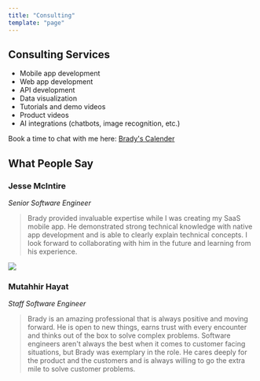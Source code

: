 ```yaml
---
title: "Consulting"
template: "page"
---
```


## Consulting Services

- Mobile app development
- Web app development
- API development
- Data visualization
- Tutorials and demo videos
- Product videos
- AI integrations (chatbots, image recognition, etc.)

Book a time to chat with me here: [Brady's Calender](https://calendar.app.google/Zt5hQKmmDD4u113r5)

## What People Say

### Jesse McIntire

_Senior Software Engineer_

> Brady provided invaluable expertise while I was creating my SaaS mobile app. He demonstrated strong technical knowledge with native app development and is able to clearly explain technical concepts. I look forward to collaborating with him in the future and learning from his experience.

![](https://avatars.githubusercontent.com/u/573531)

### Mutahhir Hayat

_Staff Software Engineer_

> Brady is an amazing professional that is always positive and moving forward. He is open to new things, earns trust with every encounter and thinks out of the box to solve complex problems. Software engineers aren't always the best when it comes to customer facing situations, but Brady was exemplary in the role. He cares deeply for the product and the customers and is always willing to go the extra mile to solve customer problems.
